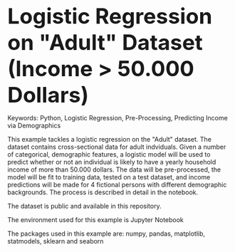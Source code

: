 <b><font size="50">Logistic Regression on "Adult" Dataset (Income > 50.000 Dollars)</font></b>

Keywords: Python, Logistic Regression, Pre-Processing, Predicting Income via Demographics

This example tackles a logistic regression on the "Adult" dataset. The dataset contains cross-sectional data for adult indviduals. Given a number of categorical, demographic features, a logistic model will be used to predict whether or not an individual is likely to have a yearly household income of more than 50.000 dollars. The data will be pre-processed, the model will be fit to training data, tested on a test dataset, and income predictions will be made for 4 fictional persons with different demographic backgrounds. The process is described in detail in the notebook.

The dataset is public and available in this repository.

The environment used for this example is Jupyter Notebook

The packages used in this example are: numpy, pandas, matplotlib, statmodels, sklearn and seaborn
